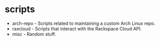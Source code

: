 # scripts

* arch-repo - Scripts related to maintaining a custom Arch Linux repo.
* raxcloud - Scripts that interact with the Rackspace Cloud API.
* misc - Random stuff.
